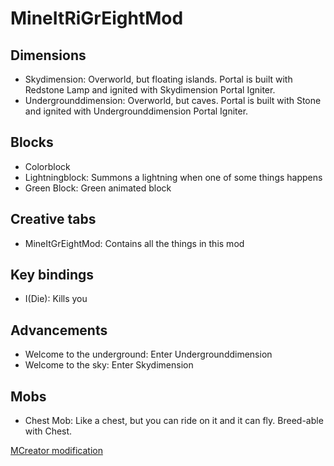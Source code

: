 # MineItRiGrEightMod
## Dimensions
* Skydimension: Overworld, but floating islands. Portal is built with Redstone Lamp and ignited with Skydimension Portal Igniter.
* Undergrounddimension: Overworld, but caves. Portal is built with Stone and ignited with Undergrounddimension Portal Igniter.
## Blocks
* Colorblock
* Lightningblock: Summons a lightning when one of some things happens
* Green Block: Green animated block
## Creative tabs
* MineItGrEightMod: Contains all the things in this mod
## Key bindings
* I(Die): Kills you
## Advancements
* Welcome to the underground: Enter Undergrounddimension
* Welcome to the sky: Enter Skydimension
## Mobs
* Chest Mob: Like a chest, but you can ride on it and it can fly. Breed-able with Chest.


[MCreator modification](https://mcreator.net/modification/68888/mineitgreightmod)
